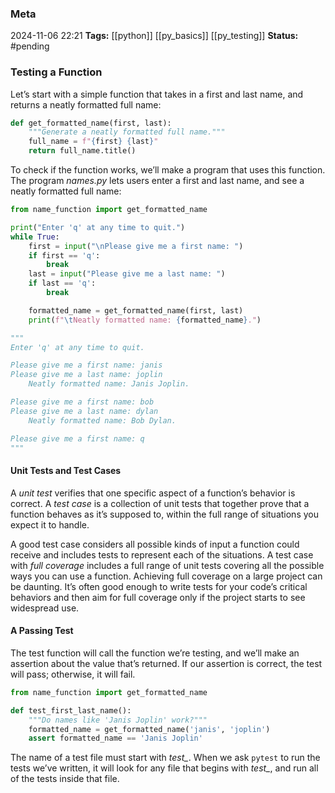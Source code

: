 ### Meta
2024-11-06 22:21
**Tags:** [[python]] [[py_basics]] [[py_testing]]
**Status:** #pending 

### Testing a Function
Let’s start with a simple function that takes in a first and last name, and returns a neatly formatted full name:
```Python title:name_function.py
def get_formatted_name(first, last):
	"""Generate a neatly formatted full name."""
	full_name = f"{first} {last}"
	return full_name.title()
```

To check if the function works, we’ll make a program that uses this function. The program *names.py* lets users enter a first and last name, and see a neatly formatted full name:
```Python title:names.py
from name_function import get_formatted_name

print("Enter 'q' at any time to quit.")
while True:
	first = input("\nPlease give me a first name: ")
	if first == 'q':
		break
	last = input("Please give me a last name: ")
	if last == 'q':
		break

	formatted_name = get_formatted_name(first, last)
	print(f"\tNeatly formatted name: {formatted_name}.")

"""
Enter 'q' at any time to quit.

Please give me a first name: janis
Please give me a last name: joplin
	Neatly formatted name: Janis Joplin.

Please give me a first name: bob
Please give me a last name: dylan
	Neatly formatted name: Bob Dylan.

Please give me a first name: q
"""
```

#### Unit Tests and Test Cases
A *unit test* verifies that one specific aspect of a function’s behavior is correct. A *test case* is a collection of unit tests that together prove that a function behaves as it’s supposed to, within the full range of situations you expect it to handle.

A good test case considers all possible kinds of input a function could receive and includes tests to represent each of the situations. A test case with *full coverage* includes a full range of unit tests covering all the possible ways you can use a function. Achieving full coverage on a large project can be daunting. It’s often good enough to write tests for your code’s critical behaviors and then aim for full coverage only if the project starts to see widespread use.

#### A Passing Test
The test function will call the function we’re testing, and we’ll make an assertion about the value that’s returned. If our assertion is correct, the test will pass; otherwise, it will fail.
```Python title:test_name_function.py
from name_function import get_formatted_name

def test_first_last_name():
	"""Do names like 'Janis Joplin' work?"""
	formatted_name = get_formatted_name('janis', 'joplin')
	assert formatted_name == 'Janis Joplin'
```

The name of a test file must start with *test_*. When we ask `pytest` to run the tests we’ve written, it will look for any file that begins with *test_*, and run all of the tests inside that file.